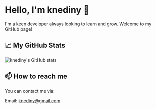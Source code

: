 # Hello, I'm knediny 👋

I'm a keen developer always looking to learn and grow. Welcome to my GitHub page!

## 📈 My GitHub Stats

![knediny's GitHub stats](https://github-readme-stats.vercel.app/api?username=knediny&show_icons=true&theme=tokyonight)

## 📫 How to reach me

You can contact me via:

Email: knediny@gmail.com

